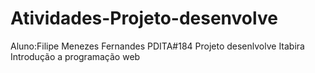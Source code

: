 # Atividades-Projeto-desenvolve
Aluno:Filipe Menezes Fernandes
PDITA#184
Projeto desenlvolve Itabira
Introdução a programação web
